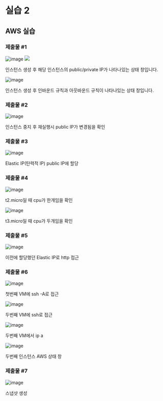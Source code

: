 # 실습 2

## AWS 실습

### 제출물 #1

![image](./제출물#1-1.png)
<img src="./제출물#1-1.png">

인스턴스 생성 후 해당 인스턴스의 public/private IP가 나타나있는 상태 창입니다.

![image](lab2/제출물#1-2.png)

인스턴스 생성 후 인바운드 규칙과 아웃바운드 규칙이 나타나있는 상태 창입니다.

### 제출물 #2

![image](lab2/제출물#2.png)

인스턴스 중지 후 재실행시 public IP가 변경됨을 확인

### 제출물 #3

![image](lab2/제출물#3.png)

Elastic IP(탄력적 IP) public IP에 할당

### 제출물 #4

![image](lab2/제출물#4-1.png)

t2.micro일 때 cpu가 한개임을 확인

![image](lab2/제출물#4-2.png)

t3.micro일 때 cpu가 두개임을 확인

### 제출물 #5

![image](lab2/제출물#5.png)

이전에 할당했던 Elastic IP로 http 접근

### 제출물 #6

![image](lab2/제출물#6-1.png)

첫번째 VM에 ssh -A로 접근

![image](lab2/제출물#6-2.png)

두번째 VM에 ssh로 접근

![image](lab2/제출물#6-3.png)

두번째 VM에서 ip a

![image](lab2/제출물#6-4.png)

두번째 인스턴스 AWS 상태 창

### 제출물 #7

![image](lab2/제출물#7.png)

스냅샷 생성
